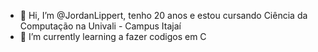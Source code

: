 - 👋 Hi, I’m @JordanLippert, tenho 20 anos e estou cursando Ciência da Computação na Univali - Campus Itajaí
- 🌱 I’m currently learning  a fazer codigos em  C
<!-- - 📫 How to reach me  pelo meu email: lippertx11@gmail.com, ou pelo meu Linkedin: https://www.linkedin.com/in/jordan-lippert-de-oliveira/
<!---
JordanLippert/JordanLippert is a ✨ special ✨ repository because its `README.md` (this file) appears on your GitHub profile.
You can click the Preview link to take a look at your changes.
--->
